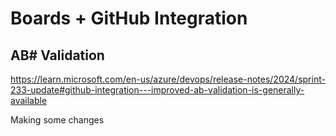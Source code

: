 # Boards + GitHub Integration

## AB# Validation

<https://learn.microsoft.com/en-us/azure/devops/release-notes/2024/sprint-233-update#github-integration---improved-ab-validation-is-generally-available>

Making some changes